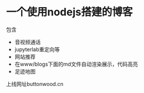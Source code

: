 # 一个使用nodejs搭建的博客

包含

- 音视频通话
- jupyterlab重定向等
- 网站推荐
- 在www/blogs下面的md文件自动渲染展示，代码高亮
- 足迹地图

上线网址buttonwood.cn